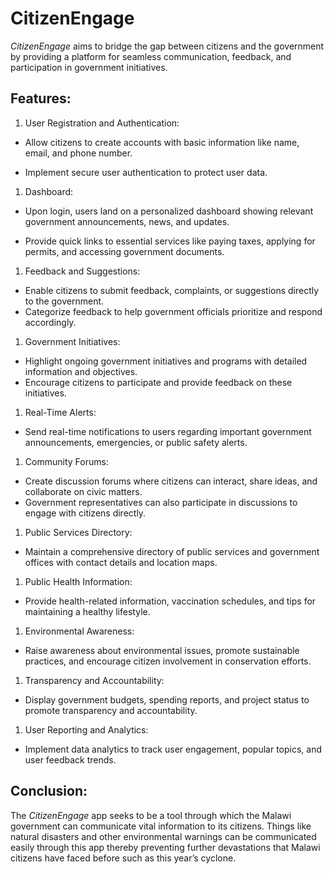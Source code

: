 # CitizenEngage
*CitizenEngage* aims to bridge the gap between citizens and the government by providing a platform for seamless communication, feedback, and participation in government initiatives.

## Features:

1. User Registration and Authentication:
- Allow citizens to create accounts with basic information like name, email, and phone number.

- Implement secure user authentication to protect user data.

1. Dashboard:
- Upon login, users land on a personalized dashboard showing relevant government announcements, news, and updates.

- Provide quick links to essential services like paying taxes, applying for permits, and accessing government documents.

1. Feedback and Suggestions:
- Enable citizens to submit feedback, complaints, or suggestions directly to the government.
- Categorize feedback to help government officials prioritize and respond accordingly.

1. Government Initiatives:
- Highlight ongoing government initiatives and programs with detailed information and objectives.
- Encourage citizens to participate and provide feedback on these initiatives.

1. Real-Time Alerts:
- Send real-time notifications to users regarding important government announcements, emergencies, or public safety alerts.

1. Community Forums:
- Create discussion forums where citizens can interact, share ideas, and collaborate on civic matters.
- Government representatives can also participate in discussions to engage with citizens directly.

1. Public Services Directory:
- Maintain a comprehensive directory of public services and government offices with contact details and location maps.

1. Public Health Information:
- Provide health-related information, vaccination schedules, and tips for maintaining a healthy lifestyle.

1. Environmental Awareness:
- Raise awareness about environmental issues, promote sustainable practices, and encourage citizen involvement in conservation efforts.

1. Transparency and Accountability:
- Display government budgets, spending reports, and project status to promote transparency and accountability.

1. User Reporting and Analytics:
- Implement data analytics to track user engagement, popular topics, and user feedback trends.

## Conclusion:
The *CitizenEngage* app seeks to be a tool through which the Malawi government can communicate vital information to its citizens. Things like natural disasters and other environmental warnings can be communicated easily through this app thereby preventing further devastations that Malawi citizens have faced before such as this year’s cyclone.
